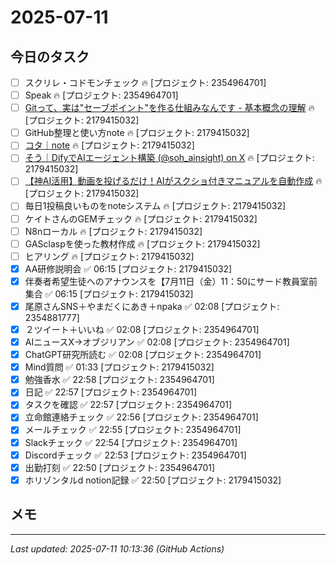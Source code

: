 # 2025-07-11

## 今日のタスク

- [ ] スクリレ・コドモンチェック 🔥 [プロジェクト: 2354964701]
- [ ] Speak 🔥 [プロジェクト: 2354964701]
- [ ] [Gitって、実は"セーブポイント"を作る仕組みなんです - 基本概念の理解](https://zenn.dev/akira_papa/books/dae1990670168d/viewer/add93c) 🔥 [プロジェクト: 2179415032]
- [ ] GitHub整理と使い方note 🔥 [プロジェクト: 2179415032]
- [ ] [コタ｜note](https://note.com/nyattoh) 🔥 [プロジェクト: 2179415032]
- [ ] [そう｜DifyでAIエージェント構築 (@soh_ainsight) on X](https://x.com/soh_ainsight/status/1940913455315513745) 🔥 [プロジェクト: 2179415032]
- [ ] [【神AI活用】動画を投げるだけ！AIがスクショ付きマニュアルを自動作成](https://www.youtube.com/watch?v=DpT4iFjCeqY) 🔥 [プロジェクト: 2179415032]
- [ ] 毎日1投稿良いものをnoteシステム 🔥 [プロジェクト: 2179415032]
- [ ] ケイトさんのGEMチェック 🔥 [プロジェクト: 2179415032]
- [ ] N8nローカル 🔥 [プロジェクト: 2179415032]
- [ ] GASclaspを使った教材作成 🔥 [プロジェクト: 2179415032]
- [ ] ヒアリング 🔥 [プロジェクト: 2179415032]
- [x] AA研修説明会 ✅ 06:15 [プロジェクト: 2179415032]
- [x] 伴奏者希望生徒へのアナウンスを【7月11日（金）11：50にサード教員室前集合 ✅ 06:15 [プロジェクト: 2179415032]
- [x] 尾原さんSNS＋やまだくにあき＋npaka ✅ 02:08 [プロジェクト: 2354881777]
- [x] ２ツイート＋いいね ✅ 02:08 [プロジェクト: 2354964701]
- [x] AIニュースX→オブジリアン ✅ 02:08 [プロジェクト: 2354964701]
- [x] ChatGPT研究所読む ✅ 02:08 [プロジェクト: 2354964701]
- [x] Mind質問 ✅ 01:33 [プロジェクト: 2179415032]
- [x] 勉強香水 ✅ 22:58 [プロジェクト: 2354964701]
- [x] 日記 ✅ 22:57 [プロジェクト: 2354964701]
- [x] タスクを確認 ✅ 22:57 [プロジェクト: 2354964701]
- [x] 立命館連絡チェック ✅ 22:56 [プロジェクト: 2354964701]
- [x] メールチェック ✅ 22:55 [プロジェクト: 2354964701]
- [x] Slackチェック ✅ 22:54 [プロジェクト: 2354964701]
- [x] Discordチェック ✅ 22:53 [プロジェクト: 2354964701]
- [x] 出勤打刻 ✅ 22:50 [プロジェクト: 2354964701]
- [x] ホリゾンタルd notion記録 ✅ 22:50 [プロジェクト: 2179415032]

## メモ

---
*Last updated: 2025-07-11 10:13:36 (GitHub Actions)*
